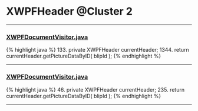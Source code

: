 # XWPFHeader @Cluster 2

***

### [XWPFDocumentVisitor.java](https://searchcode.com/codesearch/view/96672565/)
{% highlight java %}
133. private XWPFHeader currentHeader;
1344.         return currentHeader.getPictureDataByID( blipId );
{% endhighlight %}

***

### [XWPFDocumentVisitor.java](https://searchcode.com/codesearch/view/96673228/)
{% highlight java %}
46. private XWPFHeader currentHeader;
235.         return currentHeader.getPictureDataByID( blipId );
{% endhighlight %}

***

